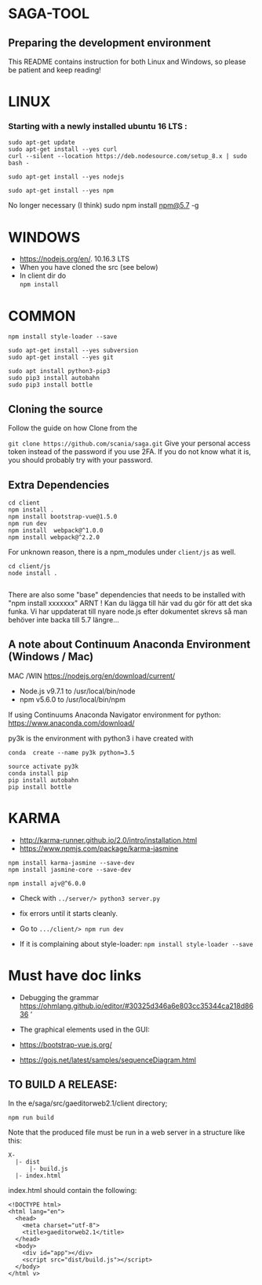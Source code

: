 # SAGA-TOOL
## Preparing the development environment
This README contains instruction for both Linux and Windows, so please be patient and keep reading!
# LINUX
### Starting with a newly installed ubuntu 16 LTS :

````
sudo apt-get update
sudo apt-get install --yes curl
curl --silent --location https://deb.nodesource.com/setup_8.x | sudo bash -

sudo apt-get install --yes nodejs

sudo apt-get install --yes npm
````

 No longer necessary (I think) sudo npm install npm@5.7 -g

# WINDOWS 
* https://nodejs.org/en/.    10.16.3 LTS
*  When you have cloned the src (see below)
* In client dir do  
`npm install`


# COMMON
```
npm install style-loader --save

sudo apt-get install --yes subversion
sudo apt-get install --yes git

sudo apt install python3-pip3
sudo pip3 install autobahn
sudo pip3 install bottle
````
## Cloning the source 

Follow the guide on how 
Clone from the

`git clone https://github.com/scania/saga.git`
Give your personal access token instead of the password if you use 2FA. If you do not know what it is, you should probably try with your password. 

## Extra Dependencies
```
cd client 
npm install .
npm install bootstrap-vue@1.5.0
npm run dev
npm install  webpack@^1.0.0
npm install webpack@^2.2.0

```

For unknown reason, there is a npm_modules under 
`client/js` as well. 

````
cd client/js
node install .


````
There are also some "base" dependencies that needs to be installed with "npm install xxxxxxx"
ARNT ! Kan du lägga till här vad du gör för att det ska funka. Vi har uppdaterat till nyare node.js efter dokumentet skrevs så man behöver inte backa till 5.7 längre...


## A note about Continuum Anaconda Environment  (Windows / Mac)
MAC /WIN https://nodejs.org/en/download/current/
 * Node.js v9.7.1 to /usr/local/bin/node
 * npm v5.6.0 to /usr/local/bin/npm
	
	
 
	

If using Continuums Anaconda Navigator environment for python:
https://www.anaconda.com/download/

py3k is the environment with python3 i have created with
```
conda  create --name py3k python=3.5

source activate py3k
conda install pip
pip install autobahn
pip install bottle
```


# KARMA
* http://karma-runner.github.io/2.0/intro/installation.html
*  https://www.npmjs.com/package/karma-jasmine


```
npm install karma-jasmine --save-dev
npm install jasmine-core --save-dev

npm install ajv@^6.0.0
```

* Check with  `../server/> python3 server.py`
* fix errors until it starts cleanly.

* Go to `.../client/> npm run dev`
* If it is complaining about style-loader:
`npm install style-loader --save`

 




# Must have doc links
* Debugging the grammar
https://ohmlang.github.io/editor/#30325d346a6e803cc35344ca218d8636
‘

* The graphical elements used in the GUI:
* https://bootstrap-vue.js.org/

* https://gojs.net/latest/samples/sequenceDiagram.html



## TO BUILD A RELEASE:
In the e/saga/src/gaeditorweb2.1/client directory;
```
npm run build
```

Note that the produced file must be run in a web server in a structure like this:
```
X-
  |- dist
      |- build.js
  |- index.html
```

index.html should contain the following:
```
<!DOCTYPE html>
<html lang="en">
  <head>
    <meta charset="utf-8">
    <title>gaeditorweb2.1</title>
  </head>
  <body>
    <div id="app"></div>
    <script src="dist/build.js"></script>
  </body>
</html v>
```